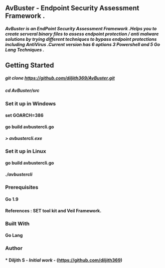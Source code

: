 ## AvBuster - Endpoint Security Assessment Framework .

#####  AvBuster is an EndPoint Security Assessment Framework .Helps you to create serveral binary files to assess endpoint protection / anti malware solutions by trying different techniques to bypass endpoint protections including AntiVirus .Current version has 6 options 3 Powershell and 5 Go Lang Techniques .

## Getting Started

##### git clone https://github.com/diljith369/AvBuster.git
##### cd AvBuster/src
### Set it up in Windows 
#### set GOARCH=386
#### go build avbustercli.go
##### > avbustercli.exe

### Set it up in Linux 
#### go build avbustercli.go
##### ./avbustercli

### Prerequisites

#### Go 1.9

#### References : SET tool kit and Veil Framework.

### Built With
#### Go Lang

### Author

#### * **Diljith S** - *Initial work* - (https://github.com/diljith369)
